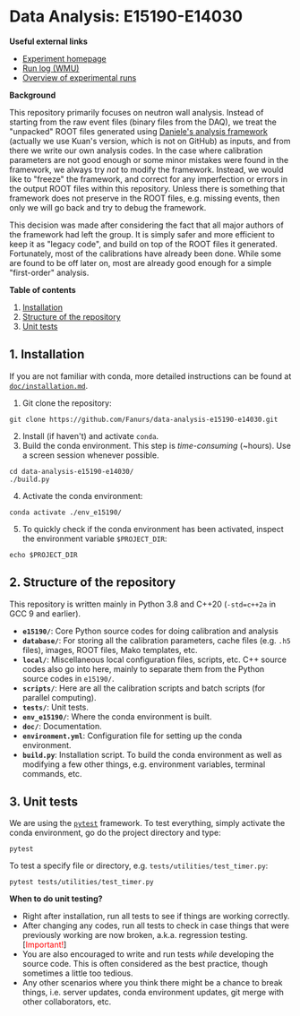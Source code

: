 # Data Analysis: E15190-E14030
**Useful external links**
- [Experiment homepage](https://groups.nscl.msu.edu/hira/15190-14030/index.htm)
- [Run log (WMU)](http://neutronstar.physics.wmich.edu/runlog/index.php?op=list)
- [Overview of experimental runs](https://groups.nscl.msu.edu/hira/fanurs/progress/20210615.html)

**Background**

This repository primarily focuses on neutron wall analysis. Instead of starting from the raw event files (binary files from the DAQ), we treat the "unpacked" ROOT files generated using [Daniele's analysis framework](https://github.com/nscl-hira/E15190-Unified-Analysis-Framework) (actually we use Kuan's version, which is not on GitHub) as inputs, and from there we write our own analysis codes. In the case where calibration parameters are not good enough or some minor mistakes were found in the framework, we always try *not* to modify the framework. Instead, we would like to "freeze" the framework, and correct for any imperfection or errors in the output ROOT files within this repository. Unless there is something that framework does not preserve in the ROOT files, e.g. missing events, then only we will go back and try to debug the framework.

This decision was made after considering the fact that all major authors of the framework had left the group. It is simply safer and more efficient to keep it as "legacy code", and build on top of the ROOT files it generated. Fortunately, most of the calibrations have already been done. While some are found to be off later on, most are already good enough for a simple "first-order" analysis.

**Table of contents**
1. [Installation](#1-installation)
1. [Structure of the repository](#2-structure-of-the-repository)
1. [Unit tests](#3-unit-tests)

## 1. Installation
If you are not familiar with conda, more detailed instructions can be found at [`doc/installation.md`](doc/installation.md).
1. Git clone the repository:
```console
git clone https://github.com/Fanurs/data-analysis-e15190-e14030.git
```
2. Install (if haven't) and activate `conda`.
3. Build the conda environment. This step is *time-consuming* (~hours). Use a screen session whenever possible.
```console
cd data-analysis-e15190-e14030/
./build.py
```
4. Activate the conda environment:
```console
conda activate ./env_e15190/
```
5. To quickly check if the conda environment has been activated, inspect the environment variable `$PROJECT_DIR`:
```console
echo $PROJECT_DIR
```

## 2. Structure of the repository
This repository is written mainly in Python 3.8 and C++20 (`-std=c++2a` in GCC 9 and earlier).
- **`e15190/`**: Core Python source codes for doing calibration and analysis
- **`database/`**: For storing all the calibration parameters, cache files (e.g. `.h5` files), images, ROOT files, Mako templates, etc.
- **`local/`**: Miscellaneous local configuration files, scripts, etc. C++ source codes also go into here, mainly to separate them from the Python source codes in `e15190/`.
- **`scripts/`**: Here are all the calibration scripts and batch scripts (for parallel computing).
- **`tests/`**: Unit tests.
- **`env_e15190/`**: Where the conda environment is built.
- **`doc/`**: Documentation.
- **`environment.yml`**: Configuration file for setting up the conda environment.
- **`build.py`**: Installation script. To build the conda environment as well as modifying a few other things, e.g. environment variables, terminal commands, etc.

## 3. Unit tests
We are using the [`pytest`](https://docs.pytest.org/) framework. To test everything, simply activate the conda environment, go do the project directory and type:
```console
pytest
```
To test a specify file or directory, e.g. `tests/utilities/test_timer.py`:
```console
pytest tests/utilities/test_timer.py
```

**When to do unit testing?**
* Right after installation, run all tests to see if things are working correctly.
* After changing any codes, run all tests to check in case things that were previously working are now broken, a.k.a. regression testing. [<span style="color: red;">Important!</span>]
* You are also encouraged to write and run tests *while* developing the source code. This is often considered as the best practice, though sometimes a little too tedious.
* Any other scenarios where you think there might be a chance to break things, i.e. server updates, conda environment updates, git merge with other collaborators, etc.
